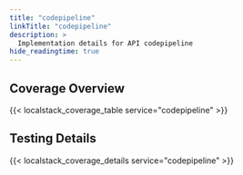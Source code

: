 ```yaml
---
title: "codepipeline"
linkTitle: "codepipeline"
description: >
  Implementation details for API codepipeline
hide_readingtime: true
---
```


## Coverage Overview
{{< localstack_coverage_table service="codepipeline" >}}

## Testing Details
{{< localstack_coverage_details service="codepipeline" >}}
